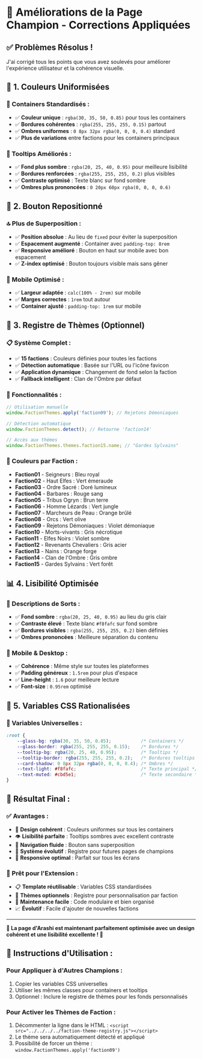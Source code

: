 # 🔧 Améliorations de la Page Champion - Corrections Appliquées

## ✅ **Problèmes Résolus !**

J'ai corrigé tous les points que vous avez soulevés pour améliorer l'expérience utilisateur et la cohérence visuelle.

## 🎨 **1. Couleurs Uniformisées**

### **🔧 Containers Standardisés :**
- ✅ **Couleur unique** : `rgba(30, 35, 50, 0.85)` pour tous les containers
- ✅ **Bordures cohérentes** : `rgba(255, 255, 255, 0.15)` partout
- ✅ **Ombres uniformes** : `0 8px 32px rgba(0, 0, 0, 0.4)` standard
- ✅ **Plus de variations** entre factions pour les containers principaux

### **💬 Tooltips Améliorés :**
- ✅ **Fond plus sombre** : `rgba(20, 25, 40, 0.95)` pour meilleure lisibilité
- ✅ **Bordures renforcées** : `rgba(255, 255, 255, 0.2)` plus visibles
- ✅ **Contraste optimisé** : Texte blanc sur fond sombre
- ✅ **Ombres plus prononcées** : `0 20px 60px rgba(0, 0, 0, 0.6)`

## 📍 **2. Bouton Repositionné**

### **🔝 Plus de Superposition :**
- ✅ **Position absolue** : Au lieu de `fixed` pour éviter la superposition
- ✅ **Espacement augmenté** : Container avec `padding-top: 8rem`
- ✅ **Responsive amélioré** : Bouton en haut sur mobile avec bon espacement
- ✅ **Z-index optimisé** : Bouton toujours visible mais sans gêner

### **📱 Mobile Optimisé :**
- ✅ **Largeur adaptée** : `calc(100% - 2rem)` sur mobile
- ✅ **Marges correctes** : `1rem` tout autour
- ✅ **Container ajusté** : `padding-top: 1rem` sur mobile

## 🎨 **3. Registre de Thèmes (Optionnel)**

### **📋 Système Complet :**
- ✅ **15 factions** : Couleurs définies pour toutes les factions
- ✅ **Détection automatique** : Basée sur l'URL ou l'icône favicon
- ✅ **Application dynamique** : Changement de fond selon la faction
- ✅ **Fallback intelligent** : Clan de l'Ombre par défaut

### **🎯 Fonctionnalités :**
```javascript
// Utilisation manuelle
window.FactionThemes.apply('faction09'); // Rejetons Démoniaques

// Détection automatique
window.FactionThemes.detect(); // Retourne 'faction14'

// Accès aux thèmes
window.FactionThemes.themes.faction15.name; // "Gardes Sylvains"
```

### **🌈 Couleurs par Faction :**
- **Faction01** - Seigneurs : Bleu royal
- **Faction02** - Haut Elfes : Vert émeraude
- **Faction03** - Ordre Sacré : Doré lumineux
- **Faction04** - Barbares : Rouge sang
- **Faction05** - Tribus Ogryn : Brun terre
- **Faction06** - Homme Lézards : Vert jungle
- **Faction07** - Marcheurs de Peau : Orange brûlé
- **Faction08** - Orcs : Vert olive
- **Faction09** - Rejetons Démoniaques : Violet démoniaque
- **Faction10** - Morts-vivants : Gris nécrotique
- **Faction11** - Elfes Noirs : Violet sombre
- **Faction12** - Revenants Chevaliers : Gris acier
- **Faction13** - Nains : Orange forge
- **Faction14** - Clan de l'Ombre : Gris ombre
- **Faction15** - Gardes Sylvains : Vert forêt

## 📊 **4. Lisibilité Optimisée**

### **💬 Descriptions de Sorts :**
- ✅ **Fond sombre** : `rgba(20, 25, 40, 0.95)` au lieu du gris clair
- ✅ **Contraste élevé** : Texte blanc `#f8fafc` sur fond sombre
- ✅ **Bordures visibles** : `rgba(255, 255, 255, 0.2)` bien définies
- ✅ **Ombres prononcées** : Meilleure séparation du contenu

### **📱 Mobile & Desktop :**
- ✅ **Cohérence** : Même style sur toutes les plateformes
- ✅ **Padding généreux** : `1.5rem` pour plus d'espace
- ✅ **Line-height** : `1.6` pour meilleure lecture
- ✅ **Font-size** : `0.95rem` optimisé

## 🔧 **5. Variables CSS Rationalisées**

### **🎯 Variables Universelles :**
```css
:root {
    --glass-bg: rgba(30, 35, 50, 0.85);           /* Containers */
    --glass-border: rgba(255, 255, 255, 0.15);    /* Bordures */
    --tooltip-bg: rgba(20, 25, 40, 0.95);         /* Tooltips */
    --tooltip-border: rgba(255, 255, 255, 0.2);   /* Bordures tooltips */
    --card-shadow: 0 8px 32px rgba(0, 0, 0, 0.4); /* Ombres */
    --text-light: #f8fafc;                        /* Texte principal */
    --text-muted: #cbd5e1;                        /* Texte secondaire */
}
```

## 🎯 **Résultat Final :**

### **✅ Avantages :**
- 🎨 **Design cohérent** : Couleurs uniformes sur tous les containers
- 👁️ **Lisibilité parfaite** : Tooltips sombres avec excellent contraste
- 📍 **Navigation fluide** : Bouton sans superposition
- 🔧 **Système évolutif** : Registre pour futures pages de champions
- 📱 **Responsive optimal** : Parfait sur tous les écrans

### **🚀 Prêt pour l'Extension :**
- 📋 **Template réutilisable** : Variables CSS standardisées
- 🎨 **Thèmes optionnels** : Registre pour personnalisation par faction
- 🔧 **Maintenance facile** : Code modulaire et bien organisé
- 📈 **Évolutif** : Facile d'ajouter de nouvelles factions

---

**🌟 La page d'Arashi est maintenant parfaitement optimisée avec un design cohérent et une lisibilité excellente ! 🌟**

## 📝 **Instructions d'Utilisation :**

### **Pour Appliquer à d'Autres Champions :**
1. Copier les variables CSS universelles
2. Utiliser les mêmes classes pour containers et tooltips
3. Optionnel : Inclure le registre de thèmes pour les fonds personnalisés

### **Pour Activer les Thèmes de Faction :**
1. Décommenter la ligne dans le HTML : `<script src="../../../../faction-theme-registry.js"></script>`
2. Le thème sera automatiquement détecté et appliqué
3. Possibilité de forcer un thème : `window.FactionThemes.apply('faction09')`
